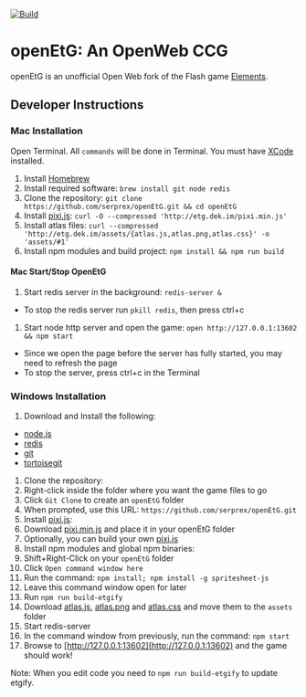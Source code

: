 [![Build](https://travis-ci.org/serprex/openEtG.svg?branch=master)](https://travis-ci.org/serprex/openEtG)

# openEtG: An OpenWeb CCG

openEtG is an unofficial Open Web fork of the Flash game [Elements](http://elementsthegame.com).

## Developer Instructions

### Mac Installation

Open Terminal. All `commands` will be done in Terminal. You must have [XCode](https://developer.apple.com/xcode/) installed.

1. Install [Homebrew](http://brew.sh/)
1. Install required software: `brew install git node redis`
1. Clone the repository: `git clone https://github.com/serprex/openEtG.git && cd openEtG`
1. Install [pixi.js](https://github.com/serprex/pixi.js): `curl -O --compressed 'http://etg.dek.im/pixi.min.js'`
1. Install atlas files: `curl --compressed 'http://etg.dek.im/assets/{atlas.js,atlas.png,atlas.css}' -o 'assets/#1'`
1. Install npm modules and build project: `npm install && npm run build`

#### Mac Start/Stop OpenEtG

1. Start redis server in the background: `redis-server &`
  * To stop the redis server run `pkill redis`, then press ctrl+c
1. Start node http server and open the game: `open http://127.0.0.1:13602 && npm start`
  * Since we open the page before the server has fully started, you may need to refresh the page
  * To stop the server, press ctrl+c in the Terminal

### Windows Installation

1. Download and Install the following:
  * [node.js](https://nodejs.org)
  * [redis](https://github.com/MSOpenTech/redis/releases)
  * [git](http://git-scm.com/download/win)
  * [tortoisegit](http://tortoisegit.org)
1. Clone the repository:
  1. Right-click inside the folder where you want the game files to go
  1. Click `Git Clone` to create an `openEtG` folder
  1. When prompted, use this URL: `https://github.com/serprex/openEtG.git`
1. Install [pixi.js](https://github.com/serprex/pixi.js):
  1. Download [pixi.min.js](http://etg.dek.im/pixi.min.js) and place it in your openEtG folder
  1. Optionally, you can build your own [pixi.js](https://github.com/serprex/pixi.js)
1. Install npm modules and global npm binaries:
  1. Shift+Right-Click on your `openEtG` folder
  1. Click `Open command window here`
  1. Run the command: `npm install; npm install -g spritesheet-js`
  1. Leave this command window open for later
  1. Run `npm run build-etgify`
  1. Download [atlas.js](http://etg.dek.im/assets/atlas.js), [atlas.png](http://etg.dek.im/assets/atlas.png) and [atlas.css](http://etg.dek.im/assets/atlas.css) and move them to the `assets` folder
1. Start redis-server
1. In the command window from previously, run the command: `npm start`
1. Browse to [http://127.0.0.1:13602](http://127.0.0.1:13602) and the game should work!

Note: When you edit code you need to `npm run build-etgify` to update etgify.
